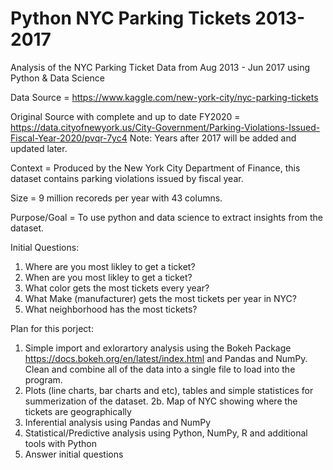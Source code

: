 # Python NYC Parking Tickets 2013-2017
Analysis of the NYC Parking Ticket Data from Aug 2013 - Jun 2017 using Python &amp; Data Science

Data Source = https://www.kaggle.com/new-york-city/nyc-parking-tickets

Original Source with complete and up to date FY2020 = 
https://data.cityofnewyork.us/City-Government/Parking-Violations-Issued-Fiscal-Year-2020/pvqr-7yc4
Note: Years after 2017 will be added and updated later.

Context = Produced by the New York City Department of Finance, this dataset contains parking violations issued by fiscal year.

Size = 9 million recoreds per year with 43 columns.

Purpose/Goal = To use python and data science to extract insights from the dataset.

Initial Questions: 
1. Where are you most likley to get a ticket?
2. When are you most likley to get a ticket?
3. What color gets the most tickets every year?
4. What Make (manufacturer) gets the most tickets per year in NYC?
5. What neighborhood has the most tickets?

Plan for this porject:
1. Simple import and exlorartory analysis using the Bokeh Package https://docs.bokeh.org/en/latest/index.html and Pandas and NumPy.  Clean and combine all of the data into a single file to load into the program.
2. Plots (line charts, bar charts and etc), tables and simple statistices for summerization of the dataset.
2b. Map of NYC showing where the tickets are geographically
3. Inferential analysis using Pandas and NumPy
4. Statistical/Predictive analysis using Python, NumPy, R and additional tools with Python
5. Answer initial questions

